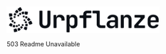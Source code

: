 <img height="60" src="https://raw.githubusercontent.com/urpflanze-org/core/master/docs/assets/images/logo-for-github.svg">

503 Readme Unavailable

